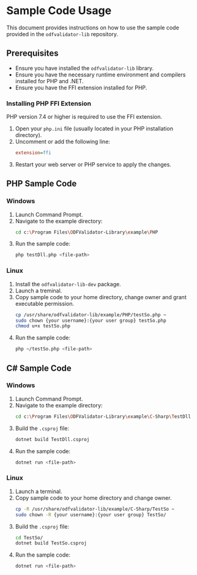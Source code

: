 # Sample Code Usage

This document provides instructions on how to use the sample code provided in the `odfvalidator-lib` repository.

## Prerequisites

- Ensure you have installed the `odfvalidator-lib` library.
- Ensure you have the necessary runtime environment and compilers installed for PHP and .NET.
- Ensure you have the FFI extension installed for PHP.

### Installing PHP FFI Extension

PHP version 7.4 or higher is required to use the FFI extension.

1. Open your `php.ini` file (usually located in your PHP installation directory).
2. Uncomment or add the following line:
   ```ini
   extension=ffi
3. Restart your web server or PHP service to apply the changes.

## PHP Sample Code

### Windows

1. Launch Command Prompt.
2. Navigate to the example directory:
   ```sh
   cd c:\Program Files\ODFValidator-Library\example\PHP
   ```
3. Run the sample code:
   ```sh
   php testDll.php <file-path>
   ```

### Linux

1. Install the `odfvalidator-lib-dev` package.
2. Launch a treminal.
3. Copy sample code to your home directory, change owner and grant executable permission.
   ```sh
   cp /usr/share/odfvalidator-lib/example/PHP/testSo.php ~
   sudo chown {your username}:{your user group} testSo.php
   chmod u+x testSo.php
   ```
4. Run the sample code:
   ```sh
   php ~/testSo.php <file-path>
   ```

## C# Sample Code

### Windows

1. Launch Command Prompt.
2. Navigate to the example directory:
   ```sh
   cd c:\Program Files\ODFValidator-Library\example\C-Sharp\TestDll
   ```
3. Build the `.csproj` file:
   ```sh
   dotnet build TestDll.csproj
   ```
4. Run the sample code:
   ```sh
   dotnet run <file-path>
   ```

### Linux

1. Launch a terminal.
2. Copy sample code to your home directory and change owner.
   ```sh
   cp -R /usr/share/odfvalidator-lib/example/C-Sharp/TestSo ~
   sudo chown -R {your username}:{your user group} TestSo/
   ```
3. Build the `.csproj` file:
   ```sh
   cd TestSo/
   dotnet build TestSo.csproj
   ```
4. Run the sample code:
   ```sh
   dotnet run <file-path>
   ```
